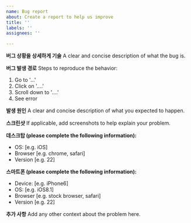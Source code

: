 ```yaml
---
name: Bug report
about: Create a report to help us improve
title: ''
labels: ''
assignees: ''

---
```


**버그 상황을 상세하게 기술**
A clear and concise description of what the bug is.

**버그 발생 경로**
Steps to reproduce the behavior:
1. Go to '...'
2. Click on '....'
3. Scroll down to '....'
4. See error

**발생 원인**
A clear and concise description of what you expected to happen.

**스크린샷**
If applicable, add screenshots to help explain your problem.

**데스크탑 (please complete the following information):**
 - OS: [e.g. iOS]
 - Browser [e.g. chrome, safari]
 - Version [e.g. 22]

**스마트폰 (please complete the following information):**
 - Device: [e.g. iPhone6]
 - OS: [e.g. iOS8.1]
 - Browser [e.g. stock browser, safari]
 - Version [e.g. 22]

**추가 사항**
Add any other context about the problem here.
